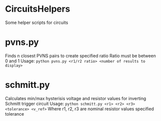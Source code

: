# CircuitsHelpers
Some helper scripts for circuits

# pvns.py
Finds n closest PVNS pairs to create specified ratio
Ratio must be between 0 and 1
Usage: `python pvns.py <r1/r2 ratio> <number of results to display>`

# schmitt.py
Calculates min/max hysterisis voltage and resistor values for
inverting Schmitt trigger circuit
Usage: `python schmitt.py <r1> <r2> <r3> <tolerance> <v_ref>`
Where r1, r2, r3 are nominal resistor values specified tolerance